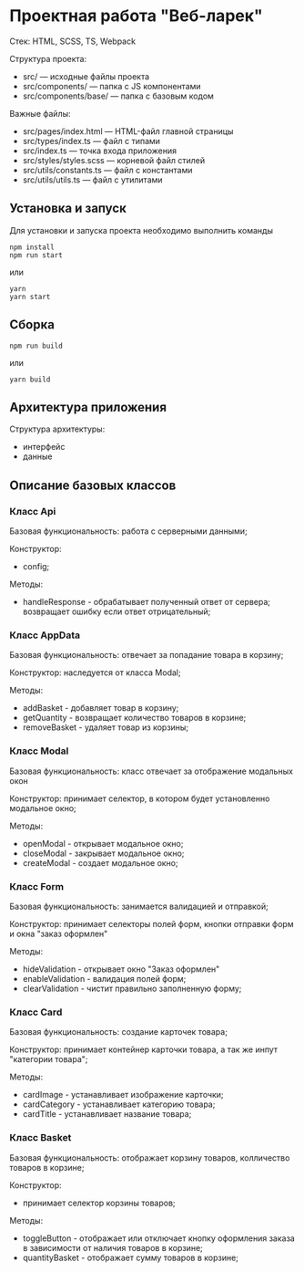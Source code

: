 # Проектная работа "Веб-ларек"

Стек: HTML, SCSS, TS, Webpack

Структура проекта:
- src/ — исходные файлы проекта
- src/components/ — папка с JS компонентами
- src/components/base/ — папка с базовым кодом

Важные файлы:
- src/pages/index.html — HTML-файл главной страницы
- src/types/index.ts — файл с типами
- src/index.ts — точка входа приложения
- src/styles/styles.scss — корневой файл стилей
- src/utils/constants.ts — файл с константами
- src/utils/utils.ts — файл с утилитами

## Установка и запуск
Для установки и запуска проекта необходимо выполнить команды

```
npm install
npm run start
```

или

```
yarn
yarn start
```
## Сборка

```
npm run build
```

или

```
yarn build
```

## Архитектура приложения

Структура архитектуры: 

- интерфейс
- данные

## Описание базовых классов

### Класс Api

Базовая функциональность: работа с серверными данными;

Конструктор: 
- config;

Методы: 
- handleResponse - обрабатывает полученный ответ от сервера; возвращает ошибку если ответ отрицательный;

### Класс AppData 

Базовая функциональность: отвечает за попадание товара в корзину;

Конструктор: наследуется от класса Modal;

Методы: 
- addBasket - добавляет товар в корзину;
- getQuantity - возвращает количество товаров в корзине;
- removeBasket - удаляет товар из корзины;


### Класс Modal

Базовая функциональность: класс отвечает за отображение модальных окон

Конструктор: принимает селектор, в котором будет установленно модальное окно;

Методы:
- openModal - открывает модальное окно;
- closeModal - закрывает модальное окно;
- createModal - создает модальное окно;


### Класс Form

Базовая функциональность: занимается валидацией и отправкой;

Конструктор: принимает селекторы полей форм, кнопки отправки форм и окна "заказ оформлен"

Методы: 
- hideValidation - открывает окно "Заказ оформлен"
- enableValidation - валидация полей форм;
- clearValidation - чистит правильно заполненную форму;

### Класс Card 

Базовая функциональность: создание карточек товара;

Конструктор: принимает контейнер карточки товара, а так же инпут "категории товара";  

Методы: 
- cardImage - устанавливает изображение карточки;
- cardCategory - устанавливает категорию товара;
- cardTitle - устанавливает название товара;

### Класс Basket 

Базовая функциональность: отображает корзину товаров, колличество товаров в корзине;

Конструктор: 
- принимает селектор корзины товаров;

Методы: 
- toggleButton - отображает или отключает кнопку оформления заказа в зависимости от наличия товаров в корзине;
- quantityBasket - отображает сумму товаров в корзине;



